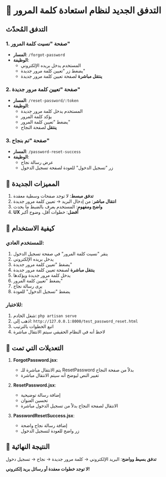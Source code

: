 # 🔄 التدفق الجديد لنظام استعادة كلمة المرور

## التدفق المُحدّث

### 1. صفحة "نسيت كلمة المرور"
- **المسار**: `/forgot-password`
- **الوظيفة**: 
  - المستخدم يدخل بريده الإلكتروني
  - يضغط زر "تعيين كلمة مرور جديدة"
  - **ينتقل مباشرة** لصفحة تعيين كلمة مرور جديدة

### 2. صفحة "تعيين كلمة مرور جديدة"
- **المسار**: `/reset-password/:token`
- **الوظيفة**:
  - المستخدم يدخل كلمة مرور جديدة
  - يؤكد كلمة المرور
  - يضغط "تعيين كلمة المرور"
  - **ينتقل** لصفحة النجاح

### 3. صفحة "تم بنجاح"
- **المسار**: `/password-reset-success`
- **الوظيفة**:
  - عرض رسالة نجاح
  - زر "تسجيل الدخول" للعودة لصفحة تسجيل الدخول

## 🎯 المميزات الجديدة

1. **تدفق مبسط**: لا توجد صفحات وسطية معقدة
2. **انتقال مباشر**: من إدخال البريد → تعيين كلمة مرور جديدة
3. **واضح ومفهوم**: المستخدم يعرف بالضبط ما يحدث
4. **UX أفضل**: خطوات أقل، وضوح أكبر

## 📱 كيفية الاستخدام

### للمستخدم العادي:
1. ينقر "نسيت كلمة المرور" في صفحة تسجيل الدخول
2. يدخل بريده الإلكتروني
3. يضغط "تعيين كلمة مرور جديدة"
4. **ينتقل مباشرة** لصفحة تعيين كلمة مرور جديدة
5. يدخل كلمة مرور جديدة ويؤكدها
6. يضغط "تعيين كلمة المرور"
7. يرى رسالة نجاح
8. يضغط "تسجيل الدخول" للعودة

### للاختبار:
1. شغل الخادم: `php artisan serve`
2. اذهب إلى: `http://127.0.0.1:8000/test_password_reset.html`
3. اتبع الخطوات بالترتيب
4. لاحظ أنه في النظام الحقيقي سيتم الانتقال مباشرة

## 🔧 التعديلات التي تمت

1. **ForgotPassword.jsx**: 
   - يتم الانتقال مباشرة للـ ResetPassword بدلاً من صفحة النجاح
   - تغيير النص ليوضح أنه سيتم الانتقال مباشرة

2. **ResetPassword.jsx**:
   - إضافة رسالة توضيحية
   - تحسين العنوان
   - الانتقال لصفحة النجاح بدلاً من تسجيل الدخول مباشرة

3. **PasswordResetSuccess.jsx**:
   - إضافة رسالة نجاح واضحة
   - زر واضح للعودة لتسجيل الدخول

## 🎉 النتيجة النهائية

**تدفق بسيط وواضح**: 
البريد الإلكتروني → كلمة مرور جديدة → نجاح → تسجيل دخول

**لا توجد خطوات معقدة أو رسائل بريد إلكتروني!**
